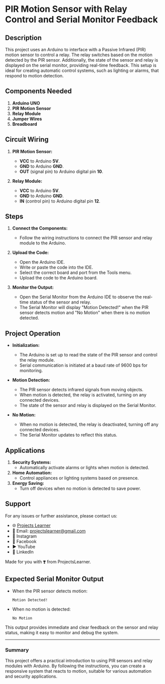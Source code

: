 # PIR Motion Sensor with Relay Control and Serial Monitor Feedback

## Description

This project uses an Arduino to interface with a Passive Infrared (PIR) motion sensor to control a relay. The relay switches based on the motion detected by the PIR sensor. Additionally, the state of the sensor and relay is displayed on the serial monitor, providing real-time feedback. This setup is ideal for creating automatic control systems, such as lighting or alarms, that respond to motion detection.

## Components Needed

1. **Arduino UNO**
2. **PIR Motion Sensor**
3. **Relay Module**
4. **Jumper Wires**
5. **Breadboard**

## Circuit Wiring

1. **PIR Motion Sensor:**
   - **VCC** to Arduino **5V**.
   - **GND** to Arduino **GND**.
   - **OUT** (signal pin) to Arduino digital pin **10**.

2. **Relay Module:**
   - **VCC** to Arduino **5V**.
   - **GND** to Arduino **GND**.
   - **IN** (control pin) to Arduino digital pin **12**.

## Steps

1. **Connect the Components:**
   - Follow the wiring instructions to connect the PIR sensor and relay module to the Arduino.

2. **Upload the Code:**
   - Open the Arduino IDE.
   - Write or paste the code into the IDE.
   - Select the correct board and port from the Tools menu.
   - Upload the code to the Arduino board.

3. **Monitor the Output:**
   - Open the Serial Monitor from the Arduino IDE to observe the real-time status of the sensor and relay.
   - The Serial Monitor will display "Motion Detected!" when the PIR sensor detects motion and "No Motion" when there is no motion detected.

## Project Operation

- **Initialization:**
  - The Arduino is set up to read the state of the PIR sensor and control the relay module.
  - Serial communication is initiated at a baud rate of 9600 bps for monitoring.

- **Motion Detection:**
  - The PIR sensor detects infrared signals from moving objects.
  - When motion is detected, the relay is activated, turning on any connected devices.
  - The state of the sensor and relay is displayed on the Serial Monitor.

- **No Motion:**
  - When no motion is detected, the relay is deactivated, turning off any connected devices.
  - The Serial Monitor updates to reflect this status.

## Applications

1. **Security Systems:**
   - Automatically activate alarms or lights when motion is detected.
2. **Home Automation:**
   - Control appliances or lighting systems based on presence.
3. **Energy Saving:**
   - Turn off devices when no motion is detected to save power.

## Support

For any issues or further assistance, please contact us:

- 🌐 [Projects Learner](https://projectslearner.com)
- 📧 Email: projectslearner@gmail.com
- 📸 Instagram
- 📘 Facebook
- ▶️ YouTube
- 📘 LinkedIn

Made for you with ❣️ from ProjectsLearner.

## Expected Serial Monitor Output

- When the PIR sensor detects motion:
  ```
  Motion Detected!
  ```

- When no motion is detected:
  ```
  No Motion
  ```

This output provides immediate and clear feedback on the sensor and relay status, making it easy to monitor and debug the system.

---

### Summary

This project offers a practical introduction to using PIR sensors and relay modules with Arduino. By following the instructions, you can create a responsive system that reacts to motion, suitable for various automation and security applications.
